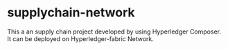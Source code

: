 # supplychain-network

This a an supply chain project developed by using Hyperledger Composer.
It can be deployed on Hyperledger-fabric Network.
